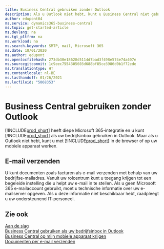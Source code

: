 ```yaml
---
title: Business Central gebruiken zonder Outlook
description: Als u Outlook niet hebt, kunt u Business Central niet gebruiken als uw bedrijfsinbox in Outlook, maar u kunt in een browser werken of op uw mobiele apparaat.
author: edupont04
ms.service: dynamics365-business-central
ms.topic: get-started-article
ms.devlang: na
ms.tgt_pltfrm: na
ms.workload: na
ms.search.keywords: SMTP, mail, Microsoft 365
ms.date: 10/01/2020
ms.author: edupont
ms.openlocfilehash: 273db30e18628d5114d7bad3f498e574e74a407e
ms.sourcegitcommit: 1c9eec7554305603d688bf85ce3986d0b1f72ede
ms.translationtype: HT
ms.contentlocale: nl-BE
ms.lasthandoff: 01/26/2021
ms.locfileid: "5068353"
---
```

# <a name="using-business-central-without-outlook"></a>Business Central gebruiken zonder Outlook
[!INCLUDE[prod_short](includes/prod_short.md)] heeft diepe Microsoft 365-integratie en u kunt [!INCLUDE[prod_short](includes/prod_short.md)] als uw bedrijfsinbox gebruiken in Outlook. Maar als u Outlook niet hebt, kunt u met [!INCLUDE[prod_short](includes/prod_short.md)] in de browser of op uw mobiele apparaat werken.  

## <a name="sending-email"></a>E-mail verzenden
U kunt documenten zoals facturen als e-mail verzenden met behulp van uw bedrijfse-mailadres. Vanuit uw rolcentrum kunt u toegang krijgen tot een begeleide instelling die u helpt uw e-mail in te stellen. Als u geen Microsoft 365 e-mailaccount gebruikt, moet u technische informatie over uw e-mailserver opgeven. Als u deze informatie niet beschikbaar hebt, raadpleegt u uw ondersteunend IT-personeel.  


## <a name="see-also"></a>Zie ook
[Aan de slag](product-get-started.md)  
[Business Central gebruiken als uw bedrijfsinbox in Outlook](admin-outlook.md)  
[Business Central op mijn mobiele apparaat krijgen](install-mobile-app.md)  
[Documenten per e-mail verzenden](ui-how-send-documents-email.md)
